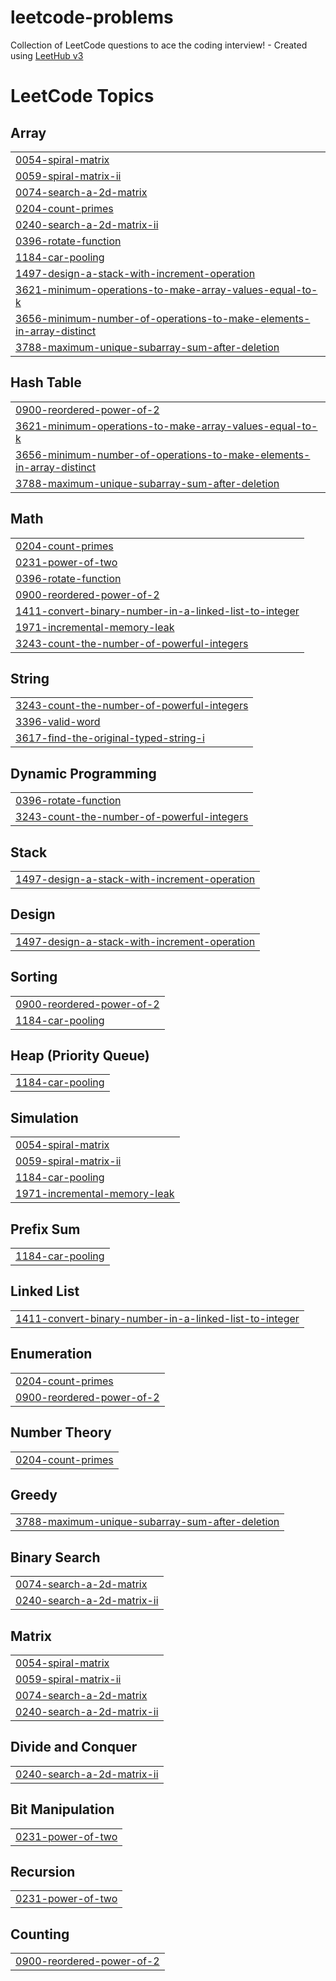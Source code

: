 # leetcode-problems
Collection of LeetCode questions to ace the coding interview! - Created using [LeetHub v3](https://github.com/raphaelheinz/LeetHub-3.0)

<!---LeetCode Topics Start-->
# LeetCode Topics
## Array
|  |
| ------- |
| [0054-spiral-matrix](https://github.com/mohith-bacha/leetcode-problems/tree/master/0054-spiral-matrix) |
| [0059-spiral-matrix-ii](https://github.com/mohith-bacha/leetcode-problems/tree/master/0059-spiral-matrix-ii) |
| [0074-search-a-2d-matrix](https://github.com/mohith-bacha/leetcode-problems/tree/master/0074-search-a-2d-matrix) |
| [0204-count-primes](https://github.com/mohith-bacha/leetcode-problems/tree/master/0204-count-primes) |
| [0240-search-a-2d-matrix-ii](https://github.com/mohith-bacha/leetcode-problems/tree/master/0240-search-a-2d-matrix-ii) |
| [0396-rotate-function](https://github.com/mohith-bacha/leetcode-problems/tree/master/0396-rotate-function) |
| [1184-car-pooling](https://github.com/mohith-bacha/leetcode-problems/tree/master/1184-car-pooling) |
| [1497-design-a-stack-with-increment-operation](https://github.com/mohith-bacha/leetcode-problems/tree/master/1497-design-a-stack-with-increment-operation) |
| [3621-minimum-operations-to-make-array-values-equal-to-k](https://github.com/mohith-bacha/leetcode-problems/tree/master/3621-minimum-operations-to-make-array-values-equal-to-k) |
| [3656-minimum-number-of-operations-to-make-elements-in-array-distinct](https://github.com/mohith-bacha/leetcode-problems/tree/master/3656-minimum-number-of-operations-to-make-elements-in-array-distinct) |
| [3788-maximum-unique-subarray-sum-after-deletion](https://github.com/mohith-bacha/leetcode-problems/tree/master/3788-maximum-unique-subarray-sum-after-deletion) |
## Hash Table
|  |
| ------- |
| [0900-reordered-power-of-2](https://github.com/mohith-bacha/leetcode-problems/tree/master/0900-reordered-power-of-2) |
| [3621-minimum-operations-to-make-array-values-equal-to-k](https://github.com/mohith-bacha/leetcode-problems/tree/master/3621-minimum-operations-to-make-array-values-equal-to-k) |
| [3656-minimum-number-of-operations-to-make-elements-in-array-distinct](https://github.com/mohith-bacha/leetcode-problems/tree/master/3656-minimum-number-of-operations-to-make-elements-in-array-distinct) |
| [3788-maximum-unique-subarray-sum-after-deletion](https://github.com/mohith-bacha/leetcode-problems/tree/master/3788-maximum-unique-subarray-sum-after-deletion) |
## Math
|  |
| ------- |
| [0204-count-primes](https://github.com/mohith-bacha/leetcode-problems/tree/master/0204-count-primes) |
| [0231-power-of-two](https://github.com/mohith-bacha/leetcode-problems/tree/master/0231-power-of-two) |
| [0396-rotate-function](https://github.com/mohith-bacha/leetcode-problems/tree/master/0396-rotate-function) |
| [0900-reordered-power-of-2](https://github.com/mohith-bacha/leetcode-problems/tree/master/0900-reordered-power-of-2) |
| [1411-convert-binary-number-in-a-linked-list-to-integer](https://github.com/mohith-bacha/leetcode-problems/tree/master/1411-convert-binary-number-in-a-linked-list-to-integer) |
| [1971-incremental-memory-leak](https://github.com/mohith-bacha/leetcode-problems/tree/master/1971-incremental-memory-leak) |
| [3243-count-the-number-of-powerful-integers](https://github.com/mohith-bacha/leetcode-problems/tree/master/3243-count-the-number-of-powerful-integers) |
## String
|  |
| ------- |
| [3243-count-the-number-of-powerful-integers](https://github.com/mohith-bacha/leetcode-problems/tree/master/3243-count-the-number-of-powerful-integers) |
| [3396-valid-word](https://github.com/mohith-bacha/leetcode-problems/tree/master/3396-valid-word) |
| [3617-find-the-original-typed-string-i](https://github.com/mohith-bacha/leetcode-problems/tree/master/3617-find-the-original-typed-string-i) |
## Dynamic Programming
|  |
| ------- |
| [0396-rotate-function](https://github.com/mohith-bacha/leetcode-problems/tree/master/0396-rotate-function) |
| [3243-count-the-number-of-powerful-integers](https://github.com/mohith-bacha/leetcode-problems/tree/master/3243-count-the-number-of-powerful-integers) |
## Stack
|  |
| ------- |
| [1497-design-a-stack-with-increment-operation](https://github.com/mohith-bacha/leetcode-problems/tree/master/1497-design-a-stack-with-increment-operation) |
## Design
|  |
| ------- |
| [1497-design-a-stack-with-increment-operation](https://github.com/mohith-bacha/leetcode-problems/tree/master/1497-design-a-stack-with-increment-operation) |
## Sorting
|  |
| ------- |
| [0900-reordered-power-of-2](https://github.com/mohith-bacha/leetcode-problems/tree/master/0900-reordered-power-of-2) |
| [1184-car-pooling](https://github.com/mohith-bacha/leetcode-problems/tree/master/1184-car-pooling) |
## Heap (Priority Queue)
|  |
| ------- |
| [1184-car-pooling](https://github.com/mohith-bacha/leetcode-problems/tree/master/1184-car-pooling) |
## Simulation
|  |
| ------- |
| [0054-spiral-matrix](https://github.com/mohith-bacha/leetcode-problems/tree/master/0054-spiral-matrix) |
| [0059-spiral-matrix-ii](https://github.com/mohith-bacha/leetcode-problems/tree/master/0059-spiral-matrix-ii) |
| [1184-car-pooling](https://github.com/mohith-bacha/leetcode-problems/tree/master/1184-car-pooling) |
| [1971-incremental-memory-leak](https://github.com/mohith-bacha/leetcode-problems/tree/master/1971-incremental-memory-leak) |
## Prefix Sum
|  |
| ------- |
| [1184-car-pooling](https://github.com/mohith-bacha/leetcode-problems/tree/master/1184-car-pooling) |
## Linked List
|  |
| ------- |
| [1411-convert-binary-number-in-a-linked-list-to-integer](https://github.com/mohith-bacha/leetcode-problems/tree/master/1411-convert-binary-number-in-a-linked-list-to-integer) |
## Enumeration
|  |
| ------- |
| [0204-count-primes](https://github.com/mohith-bacha/leetcode-problems/tree/master/0204-count-primes) |
| [0900-reordered-power-of-2](https://github.com/mohith-bacha/leetcode-problems/tree/master/0900-reordered-power-of-2) |
## Number Theory
|  |
| ------- |
| [0204-count-primes](https://github.com/mohith-bacha/leetcode-problems/tree/master/0204-count-primes) |
## Greedy
|  |
| ------- |
| [3788-maximum-unique-subarray-sum-after-deletion](https://github.com/mohith-bacha/leetcode-problems/tree/master/3788-maximum-unique-subarray-sum-after-deletion) |
## Binary Search
|  |
| ------- |
| [0074-search-a-2d-matrix](https://github.com/mohith-bacha/leetcode-problems/tree/master/0074-search-a-2d-matrix) |
| [0240-search-a-2d-matrix-ii](https://github.com/mohith-bacha/leetcode-problems/tree/master/0240-search-a-2d-matrix-ii) |
## Matrix
|  |
| ------- |
| [0054-spiral-matrix](https://github.com/mohith-bacha/leetcode-problems/tree/master/0054-spiral-matrix) |
| [0059-spiral-matrix-ii](https://github.com/mohith-bacha/leetcode-problems/tree/master/0059-spiral-matrix-ii) |
| [0074-search-a-2d-matrix](https://github.com/mohith-bacha/leetcode-problems/tree/master/0074-search-a-2d-matrix) |
| [0240-search-a-2d-matrix-ii](https://github.com/mohith-bacha/leetcode-problems/tree/master/0240-search-a-2d-matrix-ii) |
## Divide and Conquer
|  |
| ------- |
| [0240-search-a-2d-matrix-ii](https://github.com/mohith-bacha/leetcode-problems/tree/master/0240-search-a-2d-matrix-ii) |
## Bit Manipulation
|  |
| ------- |
| [0231-power-of-two](https://github.com/mohith-bacha/leetcode-problems/tree/master/0231-power-of-two) |
## Recursion
|  |
| ------- |
| [0231-power-of-two](https://github.com/mohith-bacha/leetcode-problems/tree/master/0231-power-of-two) |
## Counting
|  |
| ------- |
| [0900-reordered-power-of-2](https://github.com/mohith-bacha/leetcode-problems/tree/master/0900-reordered-power-of-2) |
<!---LeetCode Topics End-->